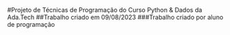 #Projeto de Técnicas de Programação do Curso Python & Dados da Ada.Tech
##Trabalho criado em 09/08/2023
###Trabalho criado por aluno de programação
